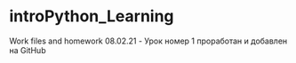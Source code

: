 # introPython_Learning
Work files and homework
08.02.21 - Урок номер 1 проработан и добавлен на GitHub
